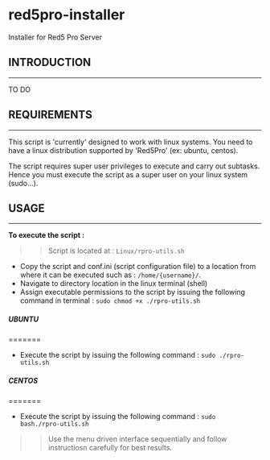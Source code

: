 # red5pro-installer
Installer for Red5 Pro Server


## INTRODUCTION
---

TO DO


## REQUIREMENTS
---

This script is 'currently' designed to work with linux systems. You need to have a linux distribution supported by 'Red5Pro' (ex: ubuntu, centos).

The script requires super user privileges to execute and carry out subtasks. Hence you must execute the script as a super user on your linux system (sudo...).


## USAGE
---

**To execute the script :** 
>> Script is located at : `Linux/rpro-utils.sh`
* Copy the script and conf.ini (script configuration file) to a location from where it can be executed such as : `/home/{username}/`.
* Navigate to directory location in the linux terminal (shell)
* Assign executable permissions to the script by issuing the following command in terminal : `sudo chmod +x ./rpro-utils.sh`

##### UBUNTU
=======
* Execute the script by issuing the following command : `sudo ./rpro-utils.sh`

##### CENTOS
=======
* Execute the script by issuing the following command : `sudo  bash./rpro-utils.sh`

>> Use the menu driven interface sequentially and follow instructiosn carefully for best results.
